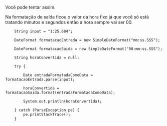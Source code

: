 Você pode tentar assim. 

Na formatação de saída ficou o valor da hora fixo já que você só está tratando minutos e segundos então a hora sempre vai ser 00.


        String input = "1:25.684";

	    DateFormat formatacaoEntrada = new SimpleDateFormat("mm:ss.SSS");

	    DateFormat formatacaoSaida = new SimpleDateFormat("00:mm:ss.SSS");

	    String horaConvertida = null;

	    try {

	        Date entradaFormatadaComoData = formatacaoEntrada.parse(input);

	        horaConvertida = formatacaoSaida.format(entradaFormatadaComoData);

	        System.out.println(horaConvertida);

	    } catch (ParseException pe) {
	        pe.printStackTrace();
	    } 
